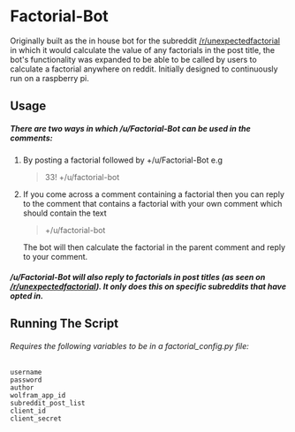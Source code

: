 # Factorial-Bot
Originally built as the in house bot for the subreddit [/r/unexpectedfactorial](https://www.reddit.com/r/unexpectedfactorial/) in which it would calculate the value of any factorials in the post title, the bot's functionality was expanded to be able to be called by users to calculate a factorial anywhere on reddit. Initially designed to continuously run on a raspberry pi. 

## Usage

##### There are two ways in which /u/Factorial-Bot can be used in the comments:

1. By posting a factorial followed by +/u/Factorial-Bot e.g

    > 33! +/u/factorial-bot

2. If you come across a comment containing a factorial then you can reply to the comment that contains a factorial with your own comment which should contain the text 

    > +/u/factorial-bot  

    The bot will then calculate the factorial in the parent comment and reply to your comment. 

##### /u/Factorial-Bot will also reply to factorials in post titles (as seen on [/r/unexpectedfactorial](https://www.reddit.com/r/unexpectedfactorial/)). It only does this on specific subreddits that have opted in.

## Running The Script
###### Requires the following variables to be in a factorial_config.py file:
```
username 
password 
author 
wolfram_app_id
subreddit_post_list 
client_id
client_secret
```

